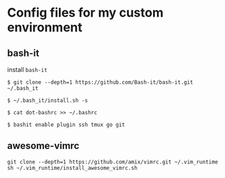 # Config files for my custom environment

## bash-it
install `bash-it`

```
$ git clone --depth=1 https://github.com/Bash-it/bash-it.git ~/.bash_it
```

```
$ ~/.bash_it/install.sh -s
```

```
$ cat dot-bashrc >> ~/.bashrc
```

```
$ bashit enable plugin ssh tmux go git
```

## awesome-vimrc

```
git clone --depth=1 https://github.com/amix/vimrc.git ~/.vim_runtime
sh ~/.vim_runtime/install_awesome_vimrc.sh
```
